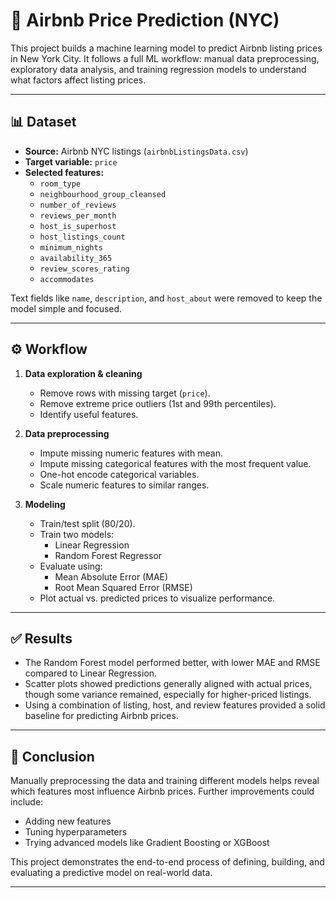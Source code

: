 # 🏡 Airbnb Price Prediction (NYC)

This project builds a machine learning model to predict Airbnb listing prices in New York City.
It follows a full ML workflow: manual data preprocessing, exploratory data analysis, and training regression models to understand what factors affect listing prices.

---

## 📊 Dataset

- **Source:** Airbnb NYC listings (`airbnbListingsData.csv`)
- **Target variable:** `price`
- **Selected features:**
  - `room_type`
  - `neighbourhood_group_cleansed`
  - `number_of_reviews`
  - `reviews_per_month`
  - `host_is_superhost`
  - `host_listings_count`
  - `minimum_nights`
  - `availability_365`
  - `review_scores_rating`
  - `accommodates`

Text fields like `name`, `description`, and `host_about` were removed to keep the model simple and focused.

---

## ⚙️ Workflow

1. **Data exploration & cleaning**
   - Remove rows with missing target (`price`).
   - Remove extreme price outliers (1st and 99th percentiles).
   - Identify useful features.

2. **Data preprocessing**
   - Impute missing numeric features with mean.
   - Impute missing categorical features with the most frequent value.
   - One-hot encode categorical variables.
   - Scale numeric features to similar ranges.

3. **Modeling**
   - Train/test split (80/20).
   - Train two models:
     - Linear Regression
     - Random Forest Regressor
   - Evaluate using:
     - Mean Absolute Error (MAE)
     - Root Mean Squared Error (RMSE)
   - Plot actual vs. predicted prices to visualize performance.

---

## ✅ Results

- The Random Forest model performed better, with lower MAE and RMSE compared to Linear Regression.
- Scatter plots showed predictions generally aligned with actual prices, though some variance remained, especially for higher-priced listings.
- Using a combination of listing, host, and review features provided a solid baseline for predicting Airbnb prices.

---

## 📌 Conclusion

Manually preprocessing the data and training different models helps reveal which features most influence Airbnb prices.
Further improvements could include:
- Adding new features
- Tuning hyperparameters
- Trying advanced models like Gradient Boosting or XGBoost

This project demonstrates the end-to-end process of defining, building, and evaluating a predictive model on real-world data.

---
